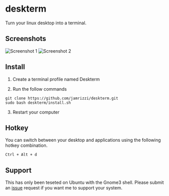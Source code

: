 # deskterm
Turn your linux desktop into a terminal.

## Screenshots
![Screenshot 1](https://drive.google.com/uc?export=view&id=1RNWjnB_sC1pwgYXQEishK8sFV9s8TzDT1A)
![Screenshot 2](https://drive.google.com/uc?export=view&id=1WVasIBgsG7yq629tNUqc0bo0_s0H5wlyoA)

## Install
1. Create a terminal profile named Deskterm

2. Run the follow commands

  ```
  git clone https://github.com/jamrizzi/deskterm.git
  sudo bash deskterm/install.sh
  ```

3. Restart your computer

## Hotkey
You can switch between your desktop and applications using the following hotkey combination.
```
Ctrl + Alt + d
```

## Support
This has only been teseted on Ubuntu with the Gnome3 shell.
Please submit an [issue](https://github.com/jamrizzi/deskterm/issues/new) request if you want me to support your system.
